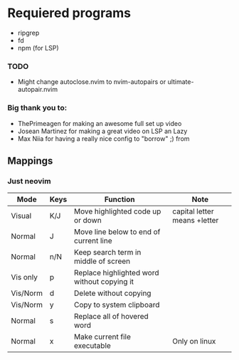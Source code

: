 # Requiered programs

- ripgrep
- fd
- npm (for LSP)

### TODO
- Might change autoclose.nvim to nvim-autopairs or ultimate-autopair.nvim

### Big thank you to:
- ThePrimeagen for making an awesome full set up video
- Josean Martinez for making a great video on LSP an Lazy
- Max Niia for having a really nice config to "borrow" ;) from

## Mappings
### Just neovim
| Mode   | Keys | Function | Note |
| ----   | ---- | -------- | ---- |
| Visual | K/J  | Move highlighted code up or down | capital letter means <shift>+letter |
| Normal |  J   | Move line below to end of current line | |
| Normal | n/N  | Keep search term in middle of screen | |
| Vis only | <leader>p | Replace highlighted word without copying it | |
| Vis/Norm | <leader>d | Delete without copying | |
| Vis/Norm | <leader>y | Copy to system clipboard | |
| Normal | <leader>s | Replace all of hovered word | |
| Normal | <leader>x | Make current file executable | Only on linux |
